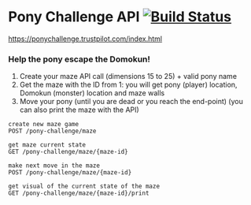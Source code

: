# Pony Challenge API [![Build Status](https://dev.azure.com/nerada/GitHub/_apis/build/status/Nerada.challenges_pony?branchName=master)](https://dev.azure.com/nerada/GitHub/_build/latest?definitionId=6&branchName=master)
https://ponychallenge.trustpilot.com/index.html

### Help the pony escape the Domokun!
1. Create your maze API call (dimensions 15 to 25) + valid pony name
2. Get the maze with the ID from 1: you will get pony (player) location, Domokun (monster) location and maze walls
3. Move your pony (until you are dead or you reach the end-point)
(you can also print the maze with the API)

```
create new maze game
POST /pony-challenge/maze
```

```
get maze current state
GET /pony-challenge/maze/{maze-id}
```

```
make next move in the maze
POST /pony-challenge/maze/{maze-id}
```

```
get visual of the current state of the maze
GET /pony-challenge/maze/{maze-id}/print
```